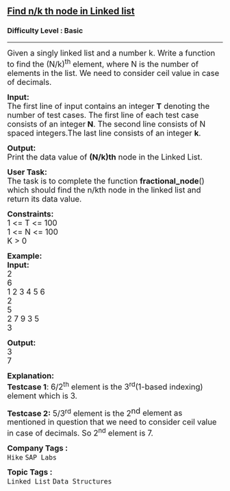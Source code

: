 <h2><a href="https://www.geeksforgeeks.org/problems/find-nk-th-node-in-linked-list/1?page=1&difficulty=Basic,Easy&sprint=ca8ae412173dbd8346c26a0295d098fd&sortBy=accuracy">Find n/k th node in Linked list</a></h2><h3>Difficulty Level : Basic</h3><hr><div class="problems_problem_content__Xm_eO"><p><span style="font-size:18px">Given a singly linked list and a number k. Write a function to find the (N/k)<sup>th</sup> element, where N is the number of elements in the list. We need to consider ceil value in case of decimals.</span></p>

<p><span style="font-size:18px"><strong>Input:</strong><br>
The first line of input contains an integer <strong>T</strong> denoting the number of test cases. The first line of each test case consists of an integer<strong> N</strong>. The second line consists of N spaced integers.The last line consists of an integer <strong>k</strong>.</span></p>

<p><span style="font-size:18px"><strong>Output:</strong><br>
Print the data value of <strong>(N/k)th</strong> node in the Linked List.</span></p>

<p><span style="font-size:18px"><strong>User Task:</strong><br>
The task is to complete the function&nbsp;<strong>fractional_node</strong>() which should find the n/kth node in the linked list and return its data value.</span></p>

<p><span style="font-size:18px"><strong>Constraints:&nbsp;</strong><br>
1 &lt;= T &lt;= 100<br>
1 &lt;= N &lt;= 100<br>
K &gt;&nbsp;0</span></p>

<p><span style="font-size:18px"><strong>Example:<br>
Input:</strong><br>
2<br>
6<br>
1 2 3 4 5 6<br>
2<br>
5<br>
2 7 9 3 5<br>
3</span></p>

<p><span style="font-size:18px"><strong>Output:</strong><br>
3<br>
7</span></p>

<p><span style="font-size:18px"><strong>Explanation:<br>
Testcase 1</strong>: 6/2<sup>th</sup> element is the 3<sup>rd</sup>(1-based indexing) element which is 3.</span></p>

<p><span style="font-size:18px"><strong>Testcase 2:</strong>&nbsp;5/3</span><sup><span style="font-size:15px">rd</span></sup><span style="font-size:18px">&nbsp;element is the 2</span><sup style="font-size:18px">nd </sup><span style="font-size:18px">element as mentioned in question that we need to consider ceil value in case of decimals. So 2<sup>nd</sup> element is 7.</span></p>
</div><p><span style=font-size:18px><strong>Company Tags : </strong><br><code>Hike</code>&nbsp;<code>SAP Labs</code>&nbsp;<br><p><span style=font-size:18px><strong>Topic Tags : </strong><br><code>Linked List</code>&nbsp;<code>Data Structures</code>&nbsp;